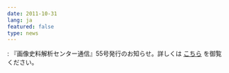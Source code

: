 ```yaml
---
date: 2011-10-31
lang: ja
featured: false
type: news
---
```

: 
『画像史料解析センター通信』55号発行のお知らせ。詳しくは <a href="http://www.hi.u-tokyo.ac.jp/gazo/centernewslist.htm">こちら</a> を御覧ください。<br/>
